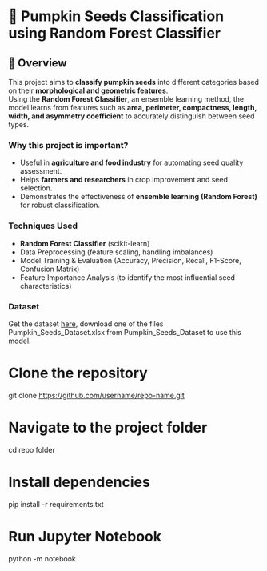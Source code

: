 # 🎃 Pumpkin Seeds Classification using Random Forest Classifier

## 📌 Overview
This project aims to **classify pumpkin seeds** into different categories based on their **morphological and geometric features**.  
Using the **Random Forest Classifier**, an ensemble learning method, the model learns from features such as **area, perimeter, compactness, length, width, and asymmetry coefficient** to accurately distinguish between seed types.  

### Why this project is important?
- Useful in **agriculture and food industry** for automating seed quality assessment.  
- Helps **farmers and researchers** in crop improvement and seed selection.  
- Demonstrates the effectiveness of **ensemble learning (Random Forest)** for robust classification.  

### Techniques Used
- **Random Forest Classifier** (scikit-learn)  
- Data Preprocessing (feature scaling, handling imbalances)  
- Model Training & Evaluation (Accuracy, Precision, Recall, F1-Score, Confusion Matrix)  
- Feature Importance Analysis (to identify the most influential seed characteristics)    

### Dataset
Get the dataset [here](https://www.kaggle.com/datasets/muratkokludataset/pumpkin-seeds-dataset), download one of the files Pumpkin_Seeds_Dataset.xlsx from Pumpkin_Seeds_Dataset to use this model.

# Clone the repository
git clone https://github.com/username/repo-name.git

# Navigate to the project folder
cd repo folder

# Install dependencies
pip install -r requirements.txt

# Run Jupyter Notebook
python -m notebook
